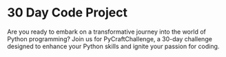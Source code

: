 # 30 Day Code Project
Are you ready to embark on a transformative journey into the world of Python programming? Join us for PyCraftChallenge, a 30-day challenge designed to enhance your Python skills and ignite your passion for coding.
